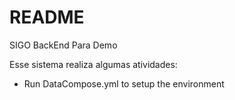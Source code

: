# README
SIGO BackEnd Para Demo

Esse sistema realiza algumas atividades:

* Run DataCompose.yml to setup the  environment 
